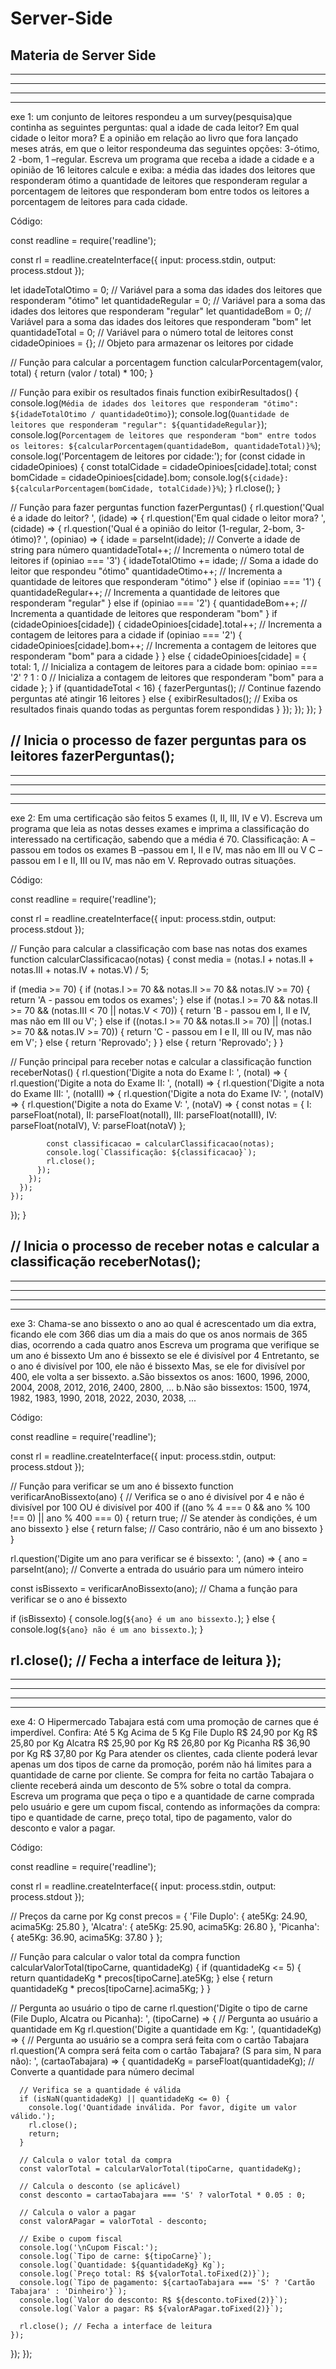 # Server-Side
Materia de Server Side
-----------------------------------------------------------------------------------------------------------------------------
-----------------------------------------------------------------------------------------------------------------------------
-----------------------------------------------------------------------------------------------------------------------------
-----------------------------------------------------------------------------------------------------------------------------
-----------------------------------------------------------------------------------------------------------------------------
exe 1:
um conjunto de leitores respondeu a um survey(pesquisa)que continha as seguintes perguntas: qual a idade de cada  leitor?
Em qual  cidade  o leitor mora?
E a opinião em  relação ao livro que  fora  lançado meses atrás,
 em que o leitor respondeuma das seguintes opções: 
3-ótimo,
2 -bom,
1 –regular.
Escreva um programa que receba a idade
a cidade e a opinião de 16 leitores
calcule e exiba: a média das idades dos leitores que responderam ótimo
a quantidade de leitores que responderam regular
a porcentagem de leitores que responderam bom entre todos os leitores
a porcentagem de leitores para cada cidade.

Código:

const readline = require('readline');

const rl = readline.createInterface({
  input: process.stdin,
  output: process.stdout
});

let idadeTotalOtimo = 0; // Variável para a soma das idades dos leitores que responderam "ótimo"
let quantidadeRegular = 0; // Variável para a soma das idades dos leitores que responderam "regular"
let quantidadeBom = 0; // Variável para a soma das idades dos leitores que responderam "bom"
let quantidadeTotal = 0; // Variável para o número total de leitores
const cidadeOpinioes = {}; // Objeto para armazenar os leitores por cidade

// Função para calcular a porcentagem
function calcularPorcentagem(valor, total) {
  return (valor / total) * 100;
}

// Função para exibir os resultados finais
function exibirResultados() {
  console.log(`Média de idades dos leitores que responderam "ótimo": ${idadeTotalOtimo / quantidadeOtimo}`);
  console.log(`Quantidade de leitores que responderam "regular": ${quantidadeRegular}`);
  console.log(`Porcentagem de leitores que responderam "bom" entre todos os leitores: ${calcularPorcentagem(quantidadeBom, quantidadeTotal)}%`);
  console.log('Porcentagem de leitores por cidade:');
  for (const cidade in cidadeOpinioes) {
    const totalCidade = cidadeOpinioes[cidade].total;
    const bomCidade = cidadeOpinioes[cidade].bom;
    console.log(`${cidade}: ${calcularPorcentagem(bomCidade, totalCidade)}%`);
  }
  rl.close();
}

// Função para fazer perguntas
function fazerPerguntas() {
  rl.question('Qual é a idade do leitor? ', (idade) => {
    rl.question('Em qual cidade o leitor mora? ', (cidade) => {
      rl.question('Qual é a opinião do leitor (1-regular, 2-bom, 3-ótimo)? ', (opiniao) => {
        idade = parseInt(idade); // Converte a idade de string para número
        quantidadeTotal++; // Incrementa o número total de leitores
        if (opiniao === '3') {
          idadeTotalOtimo += idade; // Soma a idade do leitor que respondeu "ótimo"
          quantidadeOtimo++; // Incrementa a quantidade de leitores que responderam "ótimo"
        } else if (opiniao === '1') {
          quantidadeRegular++; // Incrementa a quantidade de leitores que responderam "regular"
        } else if (opiniao === '2') {
          quantidadeBom++; // Incrementa a quantidade de leitores que responderam "bom"
        }
        if (cidadeOpinioes[cidade]) {
          cidadeOpinioes[cidade].total++; // Incrementa a contagem de leitores para a cidade
          if (opiniao === '2') {
            cidadeOpinioes[cidade].bom++; // Incrementa a contagem de leitores que responderam "bom" para a cidade
          }
        } else {
          cidadeOpinioes[cidade] = {
            total: 1, // Inicializa a contagem de leitores para a cidade
            bom: opiniao === '2' ? 1 : 0 // Inicializa a contagem de leitores que responderam "bom" para a cidade
          };
        }
        if (quantidadeTotal < 16) {
          fazerPerguntas(); // Continue fazendo perguntas até atingir 16 leitores
        } else {
          exibirResultados(); // Exiba os resultados finais quando todas as perguntas forem respondidas
        }
      });
    });
  });
}

// Inicia o processo de fazer perguntas para os leitores
fazerPerguntas();
-----------------------------------------------------------------------------------------------------------------------------
-----------------------------------------------------------------------------------------------------------------------------
-----------------------------------------------------------------------------------------------------------------------------
-----------------------------------------------------------------------------------------------------------------------------
-----------------------------------------------------------------------------------------------------------------------------
exe 2:
Em  uma  certificação  são  feitos  5  exames  (I,  II,  III,  IV  e  V). Escreva  um  programa  que  leia as  notas  desses
exames e imprima a classificação do interessado na certificação, sabendo que a média é 70. Classificação:
A –passou em todos os exames
B –passou em I, II e IV, mas não em III ou V
C –passou em I e II, III ou IV, mas não em V.
Reprovado outras situações.

Código:

const readline = require('readline');

const rl = readline.createInterface({
  input: process.stdin,
  output: process.stdout
});

// Função para calcular a classificação com base nas notas dos exames
function calcularClassificacao(notas) {
  const media = (notas.I + notas.II + notas.III + notas.IV + notas.V) / 5;

  if (media >= 70) {
    if (notas.I >= 70 && notas.II >= 70 && notas.IV >= 70) {
      return 'A - passou em todos os exames';
    } else if (notas.I >= 70 && notas.II >= 70 && (notas.III < 70 || notas.V < 70)) {
      return 'B - passou em I, II e IV, mas não em III ou V';
    } else if ((notas.I >= 70 && notas.II >= 70) || (notas.I >= 70 && notas.IV >= 70)) {
      return 'C - passou em I e II, III ou IV, mas não em V';
    } else {
      return 'Reprovado';
    }
  } else {
    return 'Reprovado';
  }
}

// Função principal para receber notas e calcular a classificação
function receberNotas() {
  rl.question('Digite a nota do Exame I: ', (notaI) => {
    rl.question('Digite a nota do Exame II: ', (notaII) => {
      rl.question('Digite a nota do Exame III: ', (notaIII) => {
        rl.question('Digite a nota do Exame IV: ', (notaIV) => {
          rl.question('Digite a nota do Exame V: ', (notaV) => {
            const notas = {
              I: parseFloat(notaI),
              II: parseFloat(notaII),
              III: parseFloat(notaIII),
              IV: parseFloat(notaIV),
              V: parseFloat(notaV)
            };

            const classificacao = calcularClassificacao(notas);
            console.log(`Classificação: ${classificacao}`);
            rl.close();
          });
        });
      });
    });
  });
}

// Inicia o processo de receber notas e calcular a classificação
receberNotas();
-----------------------------------------------------------------------------------------------------------------------------
-----------------------------------------------------------------------------------------------------------------------------
-----------------------------------------------------------------------------------------------------------------------------
-----------------------------------------------------------------------------------------------------------------------------
-----------------------------------------------------------------------------------------------------------------------------
exe 3:
Chama-se ano bissexto o ano ao qual é acrescentado um dia extra, ficando ele com 366 dias
um dia a mais do que os anos normais de 365 dias, ocorrendo a cada quatro anos
Escreva um programa que verifique se um ano é  bissexto
Um  ano  é  bissexto  se  ele  é  divisível  por  4
Entretanto,  se  o  ano  é  divisível  por  100,  ele  não  é bissexto
Mas, se ele for divisível por 400, ele volta a ser bissexto.
a.São bissextos os anos: 1600, 1996, 2000, 2004, 2008, 2012, 2016, 2400, 2800, ...
b.Não são bissextos: 1500, 1974, 1982, 1983, 1990, 2018, 2022, 2030, 2038, ...

Código: 

const readline = require('readline');

const rl = readline.createInterface({
  input: process.stdin,
  output: process.stdout
});

// Função para verificar se um ano é bissexto
function verificarAnoBissexto(ano) {
  // Verifica se o ano é divisível por 4 e não é divisível por 100 OU é divisível por 400
  if ((ano % 4 === 0 && ano % 100 !== 0) || ano % 400 === 0) {
    return true; // Se atender às condições, é um ano bissexto
  } else {
    return false; // Caso contrário, não é um ano bissexto
  }
}

rl.question('Digite um ano para verificar se é bissexto: ', (ano) => {
  ano = parseInt(ano); // Converte a entrada do usuário para um número inteiro

  const isBissexto = verificarAnoBissexto(ano); // Chama a função para verificar se o ano é bissexto

  if (isBissexto) {
    console.log(`${ano} é um ano bissexto.`);
  } else {
    console.log(`${ano} não é um ano bissexto.`);
  }

  rl.close(); // Fecha a interface de leitura
});
-----------------------------------------------------------------------------------------------------------------------------
-----------------------------------------------------------------------------------------------------------------------------
-----------------------------------------------------------------------------------------------------------------------------
-----------------------------------------------------------------------------------------------------------------------------
-----------------------------------------------------------------------------------------------------------------------------
exe 4:
O Hipermercado Tabajara está com uma promoção de carnes que é imperdível. Confira:
                       Até 5 Kg           Acima de 5 Kg
File Duplo          R$ 24,90 por Kg      R$ 25,80 por Kg
Alcatra             R$ 25,90 por Kg      R$ 26,80 por Kg
Picanha             R$ 36,90 por Kg      R$ 37,80 por Kg
Para  atender  os  clientes,  cada  cliente  poderá  levar  apenas  um  dos  tipos  de  carne  da  promoção,
porém  não  há limites para a quantidade de carne por cliente.
Se  compra  for  feita  no  cartão  Tabajara  o  cliente  receberá  ainda  um  desconto  de  5%  sobre  o  total  da  compra.
Escreva um programa que peça o tipo e a quantidade de carne comprada pelo usuário e gere um cupom fiscal, contendo  as  informações  da  compra:
tipo  e  quantidade  de  carne,  preço  total,  tipo  de  pagamento,  valor  do desconto e valor a pagar.

Código:

const readline = require('readline');

const rl = readline.createInterface({
  input: process.stdin,
  output: process.stdout
});

// Preços da carne por Kg
const precos = {
  'File Duplo': {
    ate5Kg: 24.90,
    acima5Kg: 25.80
  },
  'Alcatra': {
    ate5Kg: 25.90,
    acima5Kg: 26.80
  },
  'Picanha': {
    ate5Kg: 36.90,
    acima5Kg: 37.80
  }
};

// Função para calcular o valor total da compra
function calcularValorTotal(tipoCarne, quantidadeKg) {
  if (quantidadeKg <= 5) {
    return quantidadeKg * precos[tipoCarne].ate5Kg;
  } else {
    return quantidadeKg * precos[tipoCarne].acima5Kg;
  }
}

// Pergunta ao usuário o tipo de carne
rl.question('Digite o tipo de carne (File Duplo, Alcatra ou Picanha): ', (tipoCarne) => {
  // Pergunta ao usuário a quantidade em Kg
  rl.question('Digite a quantidade em Kg: ', (quantidadeKg) => {
    // Pergunta ao usuário se a compra será feita com o cartão Tabajara
    rl.question('A compra será feita com o cartão Tabajara? (S para sim, N para não): ', (cartaoTabajara) => {
      quantidadeKg = parseFloat(quantidadeKg); // Converte a quantidade para número decimal

      // Verifica se a quantidade é válida
      if (isNaN(quantidadeKg) || quantidadeKg <= 0) {
        console.log('Quantidade inválida. Por favor, digite um valor válido.');
        rl.close();
        return;
      }

      // Calcula o valor total da compra
      const valorTotal = calcularValorTotal(tipoCarne, quantidadeKg);

      // Calcula o desconto (se aplicável)
      const desconto = cartaoTabajara === 'S' ? valorTotal * 0.05 : 0;

      // Calcula o valor a pagar
      const valorAPagar = valorTotal - desconto;

      // Exibe o cupom fiscal
      console.log('\nCupom Fiscal:');
      console.log(`Tipo de carne: ${tipoCarne}`);
      console.log(`Quantidade: ${quantidadeKg} Kg`);
      console.log(`Preço total: R$ ${valorTotal.toFixed(2)}`);
      console.log(`Tipo de pagamento: ${cartaoTabajara === 'S' ? 'Cartão Tabajara' : 'Dinheiro'}`);
      console.log(`Valor do desconto: R$ ${desconto.toFixed(2)}`);
      console.log(`Valor a pagar: R$ ${valorAPagar.toFixed(2)}`);

      rl.close(); // Fecha a interface de leitura
    });
  });
});
